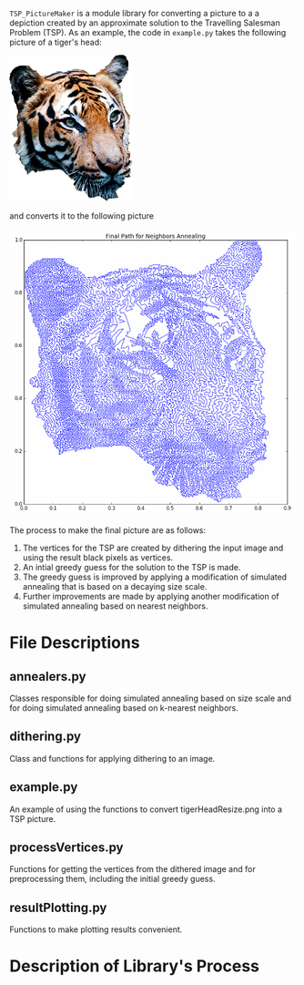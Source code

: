 `TSP_PictureMaker` is a module library for converting a picture to a a depiction created by an approximate solution
to the Travelling Salesman Problem (TSP). As an example, the code in `example.py` takes the following picture of a tiger's head:

![Original Tiger Head](tigerHeadResize.png)

and converts it to the following picture

![Approximate Solution to TSP for Tiger Head](docs\finalCycle.png)

The process to make the final picture are as follows:
1. The vertices for the TSP are created by dithering the input image and using the result black pixels as vertices.
2. An intial greedy guess for the solution to the TSP is made.
3. The greedy guess is improved by applying a modification of simulated annealing that is based on a decaying 
size scale.
4. Further improvements are made by applying another modification of simulated annealing based on nearest neighbors. 

# File Descriptions

## annealers.py

Classes responsible for doing simulated annealing based on size scale and for doing simulated annealing
based on k-nearest neighbors.

## dithering.py

Class and functions for applying dithering to an image.

## example.py

An example of using the functions to convert tigerHeadResize.png into a TSP picture.

## processVertices.py

Functions for getting the vertices from the dithered image and for preprocessing them, including the
initial greedy guess. 

## resultPlotting.py

Functions to make plotting results convenient.

# Description of Library's Process
